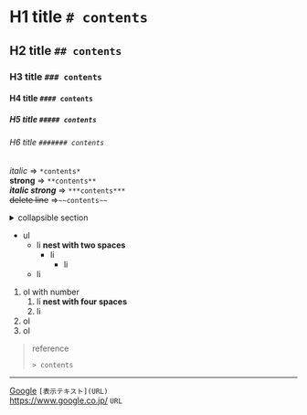# H1 title `# contents`
## H2 title `## contents`
### H3 title `### contents`
#### H4 title `#### contents`
##### H5 title `##### contents`
###### H6 title `####### contents`

*italic* => `*contents*`  
**strong** => `**contents**`  
***italic strong*** => `***contents***`  
~~delete line~~ =>`~~contents~~`  

<details><summary>collapsible section</summary><div>

```java
int a = 0; //<div> とコードブロックの間には空白行が一つ以上必要です。
```
</div></details>

- ul
  - li **nest with two spaces**
    - li
      - li
  - li
1. ol with number
    1. li **nest with four spaces**
    1. li
1. ol
1. ol

> reference
>
> `> contents`
---
[Google](https://www.google.co.jp/) `[表示テキスト](URL)`  
https://www.google.co.jp/ `URL`  

